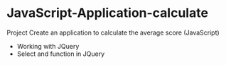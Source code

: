 # JavaScript-Application-calculate
Project Create an application to calculate the average score (JavaScript)
- Working with JQuery
- Select and function in JQuery
